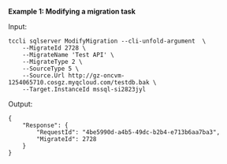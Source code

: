 **Example 1: Modifying a migration task**



Input: 

```
tccli sqlserver ModifyMigration --cli-unfold-argument  \
    --MigrateId 2728 \
    --MigrateName 'Test API' \
    --MigrateType 2 \
    --SourceType 5 \
    --Source.Url http://gz-oncvm-1254065710.cosgz.myqcloud.com/testdb.bak \
    --Target.InstanceId mssql-si2823jyl
```

Output: 
```
{
    "Response": {
        "RequestId": "4be5990d-a4b5-49dc-b2b4-e713b6aa7ba3",
        "MigrateId": 2728
    }
}
```

